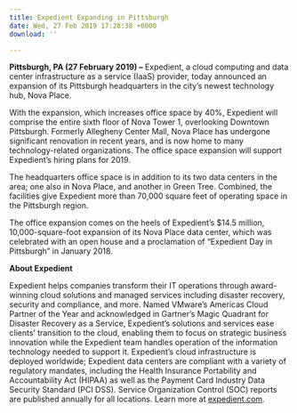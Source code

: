 ```yaml
---
title: Expedient Expanding in Pittsburgh
date: Wed, 27 Feb 2019 17:28:38 +0000
download: ''

---
```

**Pittsburgh, PA (27 February 2019) –** Expedient, a cloud computing and data center infrastructure as a service (IaaS) provider, today announced an expansion of its Pittsburgh headquarters in the city’s newest technology hub, Nova Place.

With the expansion, which increases office space by 40%, Expedient will comprise the entire sixth floor of Nova Tower 1, overlooking Downtown Pittsburgh. Formerly Allegheny Center Mall, Nova Place has undergone significant renovation in recent years, and is now home to many technology-related organizations. The office space expansion will support Expedient’s hiring plans for 2019.

The headquarters office space is in addition to its two data centers in the area; one also in Nova Place, and another in Green Tree. Combined, the facilities give Expedient more than 70,000 square feet of operating space in the Pittsburgh region.

The office expansion comes on the heels of Expedient’s $14.5 million, 10,000-square-foot expansion of its Nova Place data center, which was celebrated with an open house and a proclamation of “Expedient Day in Pittsburgh” in January 2018.

**About Expedient**

Expedient helps companies transform their IT operations through award-winning cloud solutions and managed services including disaster recovery, security and compliance, and more. Named VMware’s Americas Cloud Partner of the Year and acknowledged in Gartner’s Magic Quadrant for Disaster Recovery as a Service, Expedient’s solutions and services ease clients’ transition to the cloud, enabling them to focus on strategic business innovation while the Expedient team handles operation of the information technology needed to support it. Expedient’s cloud infrastructure is deployed worldwide; Expedient data centers are compliant with a variety of regulatory mandates, including the Health Insurance Portability and Accountability Act (HIPAA) as well as the Payment Card Industry Data Security Standard (PCI DSS). Service Organization Control (SOC) reports are published annually for all locations. Learn more at [expedient.com](http://www.expedient.com/).